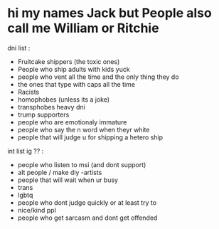 # hi my names Jack but People also call me William or Ritchie

dni list : 
- Fruitcake shippers (the toxic ones)
- People who ship adults with kids yuck
- people who vent all the time and the only thing they do
- the ones that type with caps all the time
- Racists
- homophobes (unless its a joke)
- transphobes heavy dni
- trump supporters
- people who are emotionaly immature
- people who say the n word when theyr white
- people that will judge u for shipping a hetero ship

int list ig ?? : 

- people who listen to msi (and dont support)
- alt people / make diy
-artists
- people that will wait when ur busy
- trans
- lgbtq
- people who dont judge quickly or at least try to
- nice/kind ppl
- people who get sarcasm and dont get offended 
